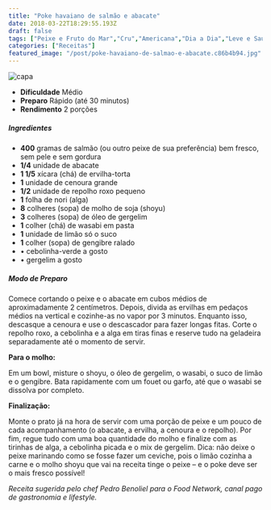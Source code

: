 ```yaml
---
title: "Poke havaiano de salmão e abacate"
date: 2018-03-22T18:29:55.193Z
draft: false
tags: ["Peixe e Fruto do Mar","Cru","Americana","Dia a Dia","Leve e Saudável","Peixes","Receitas","Receitas simples e fáceis"]
categories: ["Receitas"]
featured_image: "/post/poke-havaiano-de-salmao-e-abacate.c86b4b94.jpg"
---
```


![capa](/post/poke-havaiano-de-salmao-e-abacate.c86b4b94.jpg)

*   **Dificuldade** Médio
*   **Preparo** Rápido (até 30 minutos)
*   **Rendimento** 2 porções

##### Ingredientes

*   **400** gramas de salmão (ou outro peixe de sua preferência) bem fresco, sem pele e sem gordura
*   **1/4** unidade de abacate
*   **1 1/5** xícara (chá) de ervilha-torta
*   **1** unidade de cenoura grande
*   **1/2** unidade de repolho roxo pequeno
*   **1** folha de nori (alga)
*   **8** colheres (sopa) de molho de soja (shoyu)
*   **3** colheres (sopa) de óleo de gergelim
*   **1** colher (chá) de wasabi em pasta
*   **1** unidade de limão só o suco
*   **1** colher (sopa) de gengibre ralado
*   • cebolinha-verde a gosto
*   • gergelim a gosto

##### Modo de Preparo

Comece cortando o peixe e o abacate em cubos médios de aproximadamente 2 centímetros. Depois, divida as ervilhas em pedaços médios na vertical e cozinhe-as no vapor por 3 minutos. Enquanto isso, descasque a cenoura e use o descascador para fazer longas fitas. Corte o repolho roxo, a cebolinha e a alga em tiras finas e reserve tudo na geladeira separadamente até o momento de servir.

**Para o molho:**

Em um bowl, misture o shoyu, o óleo de gergelim, o wasabi, o suco de limão e o gengibre. Bata rapidamente com um fouet ou garfo, até que o wasabi se dissolva por completo.

**Finalização:**

Monte o prato já na hora de servir com uma porção de peixe e um pouco de cada acompanhamento (o abacate, a ervilha, a cenoura e o repolho). Por fim, regue tudo com uma boa quantidade do molho e finalize com as tirinhas de alga, a cebolinha picada e o mix de gergelim. Dica: não deixe o peixe marinando como se fosse fazer um ceviche, pois o limão cozinha a carne e o molho shoyu que vai na receita tinge o peixe – e o poke deve ser o mais fresco possível!

_Receita sugerida pelo chef Pedro Benoliel para o Food Network, canal pago de gastronomia e lifestyle._
